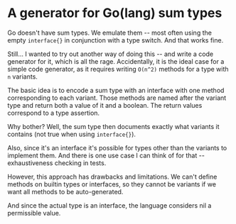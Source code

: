 # A generator for Go(lang) sum types

Go doesn't have sum types. We emulate them -- most often using the empty
`interface{}` in conjunction with a type switch. And that works fine.

Still... I wanted to try out another way of doing this -- and write a code
generator for it, which is all the rage. Accidentally, it is the ideal case for
a simple code generator, as it requires writing `O(n^2)` methods for a type
with `n` variants.

The basic idea is to encode a sum type with an interface with one method
corresponding to each variant. Those methods are named after the variant type
and return both a value of it and a boolean. The return values correspond to a
type assertion.

Why bother? Well, the sum type then documents exactly what variants it
contains (not true when using `interface{}`).

Also, since it's an interface it's possible for types other than the variants
to implement them. And there is one use case I can think of for that --
exhaustiveness checking in tests.

However, this approach has drawbacks and limitations. We can't define methods
on builtin types or interfaces, so they cannot be variants if we want all
methods to be auto-generated.

And since the actual type is an interface, the language considers nil a
permissible value.
